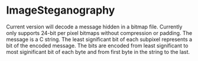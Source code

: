 # ImageSteganography

Current version will decode a message hidden in a bitmap file. Currently only supports 24-bit per pixel bitmaps without compression or padding. The message is a C string. The least significant bit of each subpixel represents a bit of the encoded message. The bits are encoded from least significant to most siginificant bit of each byte and from first byte in the string to the last.
